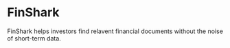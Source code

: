# FinShark
FinShark helps investors find relavent financial documents without the noise of short-term data.